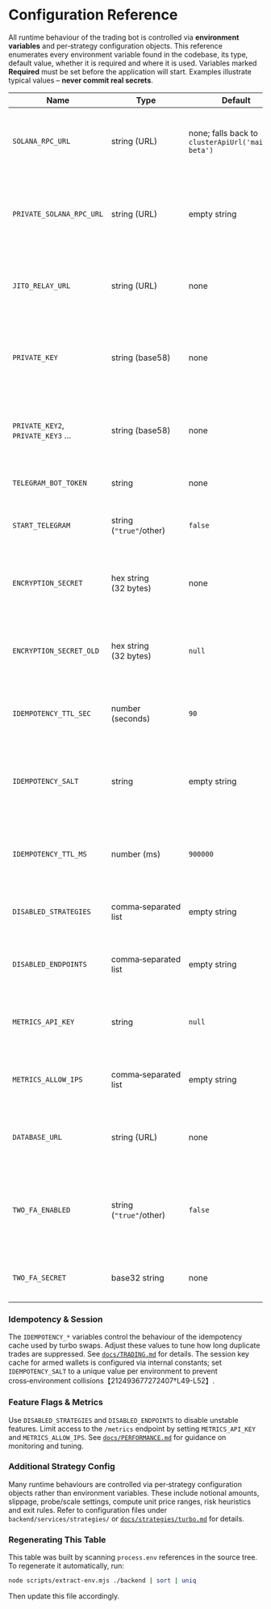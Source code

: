 # Configuration Reference

All runtime behaviour of the trading bot is controlled via **environment variables** and per‑strategy configuration objects.  This reference enumerates every environment variable found in the codebase, its type, default value, whether it is required and where it is used.  Variables marked **Required** must be set before the application will start.  Examples illustrate typical values – **never commit real secrets**.

| Name | Type | Default | Required? | Used In | Example |
|---|---|---|---|---|---|
| `SOLANA_RPC_URL` | string (URL) | none; falls back to `clusterApiUrl('mainnet-beta')` | ✔️ if not using default | Core RPC connection for quotes and swaps; missing or invalid values cause errors in the swap module【212493677272407†L12-L27】. | `https://api.mainnet-beta.solana.com` |
| `PRIVATE_SOLANA_RPC_URL` | string (URL) | empty string | ✖️ | Optional low‑latency RPC used for turbo trades; passed through the strategy config and selected in the executor【212493677272407†L17-L20】. | `https://your-private-rpc.example.com` |
| `JITO_RELAY_URL` | string (URL) | none | ✖️ | Jito MEV relay used by the Jito bundle path; overrides the default relay in `executeSwapJitoBundle`【212493677272407†L21-L23】. | `https://fr.example.jito.network` |
| `PRIVATE_KEY` | string (base58) | none | ✔️ | Base58‑encoded 64‑byte secret used to derive the default wallet keypair【212493677272407†L25-L27】.  Missing this variable causes the bot to throw at startup. | `3i1F...` |
| `PRIVATE_KEY2`, `PRIVATE_KEY3` … | string (base58) | none | ✖️ | Additional wallet secrets for parallel strategies; each is decoded like `PRIVATE_KEY` when present【212493677272407†L29-L31】. | `4kL2...` |
| `TELEGRAM_BOT_TOKEN` | string | none | ✔️ when `START_TELEGRAM=true` | Token for the Telegram bot【212493677272407†L32-L34】. | `123456789:ABCDEF...` |
| `START_TELEGRAM` | string (`"true"`/other) | `false` | ✖️ | Controls whether the Telegram bot is started【212493677272407†L35-L37】. | `true` |
| `ENCRYPTION_SECRET` | hex string (32 bytes) | none | ✔️ | Primary key used to encrypt and decrypt sensitive fields (wallet envelopes, user secrets)【212493677272407†L38-L40】. | `deadbeefdeadbeefdeadbeefdeadbeefdeadbeefdeadbeefdeadbeefdeadbeef` |
| `ENCRYPTION_SECRET_OLD` | hex string (32 bytes) | `null` | ✖️ | Previous encryption key used during rotation; allows decrypting data encrypted with the old key【212493677272407†L42-L44】. | `cafebabecafebabecafebabecafebabe...` |
| `IDEMPOTENCY_TTL_SEC` | number (seconds) | `90` | ✖️ | Lifetime of idempotency entries in the crash‑safe idempotency store【212493677272407†L45-L55】. | `120` |
| `IDEMPOTENCY_SALT` | string | empty string | ✖️ | Salt appended to the deterministic idempotency key; changing it invalidates outstanding idempotency entries【212493677272407†L49-L52】. | `prod2024` |
| `IDEMPOTENCY_TTL_MS` | number (ms) | `900000` | ✖️ | TTL for the in‑memory idempotency store used by HTTP endpoints and cronjobs【212493677272407†L53-L55】. | `600000` |
| `DISABLED_STRATEGIES` | comma‑separated list | empty string | ✖️ | Names of strategies to disable globally【212493677272407†L56-L58】. | `sniper,scalper` |
| `DISABLED_ENDPOINTS` | comma‑separated list | empty string | ✖️ | API path prefixes to disable; requests starting with these paths return HTTP 503【212493677272407†L59-L61】. | `/mode,/manual` |
| `METRICS_API_KEY` | string | `null` | ✖️ | API key required to access the Prometheus `/metrics` endpoint【212493677272407†L63-L65】. | `mysecret` |
| `METRICS_ALLOW_IPS` | comma‑separated list | empty string | ✖️ | CIDR blocks or IP addresses allowed to scrape metrics【212493677272407†L66-L68】; blank means all IPs are allowed. | `127.0.0.1/32,10.0.0.0/8` |
| `DATABASE_URL` | string (URL) | none | ✖️ | PostgreSQL connection string for persisting trades and positions【212493677272407†L69-L71】. | `postgres://user:pass@host:5432/db` |
| `TWO_FA_ENABLED` | string (`"true"`/other) | `false` | ✖️ | Enables two‑factor authentication for API endpoints and bot actions.  When true, a valid TOTP must be supplied in the `X-2FA-Token` header【212493677272407†L73-L75】. | `true` |
| `TWO_FA_SECRET` | base32 string | none | ✖️ | Shared secret for generating TOTP codes【212493677272407†L77-L79】. | `JBSWY3DPEHPK3PXP` |

### Idempotency & Session

The `IDEMPOTENCY_*` variables control the behaviour of the idempotency cache used by turbo swaps.  Adjust these values to tune how long duplicate trades are suppressed.  See [`docs/TRADING.md`](TRADING.md) for details.  The session key cache for armed wallets is configured via internal constants; set `IDEMPOTENCY_SALT` to a unique value per environment to prevent cross‑environment collisions【212493677272407†L49-L52】.

### Feature Flags & Metrics

Use `DISABLED_STRATEGIES` and `DISABLED_ENDPOINTS` to disable unstable features.  Limit access to the `/metrics` endpoint by setting `METRICS_API_KEY` and `METRICS_ALLOW_IPS`.  See [`docs/PERFORMANCE.md`](PERFORMANCE.md) for guidance on monitoring and tuning.

### Additional Strategy Config

Many runtime behaviours are controlled via per‑strategy configuration objects rather than environment variables.  These include notional amounts, slippage, probe/scale settings, compute unit price ranges, risk heuristics and exit rules.  Refer to configuration files under `backend/services/strategies/` or [`docs/strategies/turbo.md`](strategies/turbo.md) for details.

### Regenerating This Table

This table was built by scanning `process.env` references in the source tree.  To regenerate it automatically, run:

```bash
node scripts/extract-env.mjs ./backend | sort | uniq
```

Then update this file accordingly.
